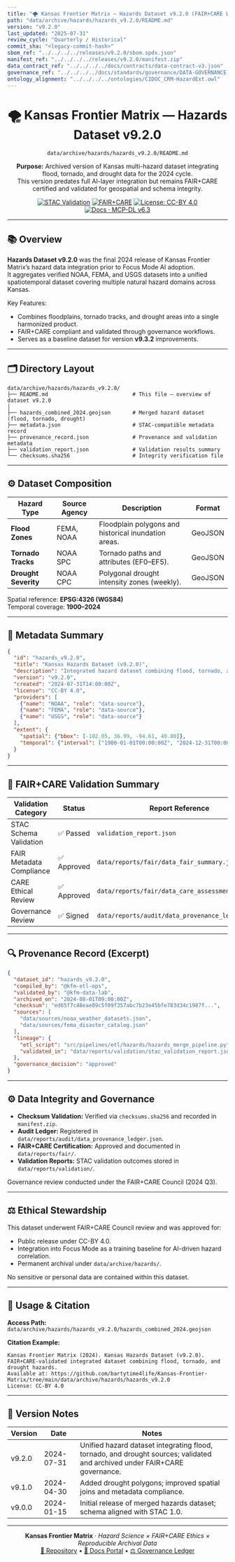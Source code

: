 ```yaml
---
title: "🌪️ Kansas Frontier Matrix — Hazards Dataset v9.2.0 (FAIR+CARE Legacy Certified)"
path: "data/archive/hazards/hazards_v9.2.0/README.md"
version: "v9.2.0"
last_updated: "2025-07-31"
review_cycle: "Quarterly / Historical"
commit_sha: "<legacy-commit-hash>"
sbom_ref: "../../../../releases/v9.2.0/sbom.spdx.json"
manifest_ref: "../../../../releases/v9.2.0/manifest.zip"
data_contract_ref: "../../../../docs/contracts/data-contract-v3.json"
governance_ref: "../../../../docs/standards/governance/DATA-GOVERNANCE.md"
ontology_alignment: "../../../../ontologies/CIDOC_CRM-HazardExt.owl"
---
```


<div align="center">

# 🌪️ Kansas Frontier Matrix — **Hazards Dataset v9.2.0**
`data/archive/hazards/hazards_v9.2.0/README.md`

**Purpose:** Archived version of Kansas multi-hazard dataset integrating flood, tornado, and drought data for the 2024 cycle.  
This version predates full AI-layer integration but remains FAIR+CARE certified and validated for geospatial and schema integrity.

[![STAC Validation](https://github.com/bartytime4life/Kansas-Frontier-Matrix/actions/workflows/stac-validate.yml/badge.svg)](../../../../.github/workflows/stac-validate.yml)
[![FAIR+CARE](https://img.shields.io/badge/FAIR%2BCARE-Legacy%20Certified-gold)](../../../../docs/standards/faircare-validation.md)
[![License: CC-BY 4.0](https://img.shields.io/badge/License-CC--BY%204.0-green)](../../../../LICENSE)
[![Docs · MCP-DL v6.3](https://img.shields.io/badge/Docs-MCP--DL%20v6.3-blue)](../../../../docs/architecture/repo-focus.md)

</div>

---

## 📚 Overview

**Hazards Dataset v9.2.0** was the final 2024 release of Kansas Frontier Matrix’s hazard data integration prior to Focus Mode AI adoption.  
It aggregates verified NOAA, FEMA, and USGS datasets into a unified spatiotemporal dataset covering multiple natural hazard domains across Kansas.

Key Features:
- Combines floodplains, tornado tracks, and drought areas into a single harmonized product.  
- FAIR+CARE compliant and validated through governance workflows.  
- Serves as a baseline dataset for version **v9.3.2** improvements.  

---

## 🗂️ Directory Layout

```plaintext
data/archive/hazards/hazards_v9.2.0/
├── README.md                           # This file — overview of dataset v9.2.0
│
├── hazards_combined_2024.geojson       # Merged hazard dataset (flood, tornado, drought)
├── metadata.json                       # STAC-compatible metadata record
├── provenance_record.json              # Provenance and validation metadata
├── validation_report.json              # Validation results summary
└── checksums.sha256                    # Integrity verification file
```

---

## ⚙️ Dataset Composition

| Hazard Type | Source Agency | Description | Format |
|--------------|----------------|-------------|---------|
| **Flood Zones** | FEMA, NOAA | Floodplain polygons and historical inundation areas. | GeoJSON |
| **Tornado Tracks** | NOAA SPC | Tornado paths and attributes (EF0–EF5). | GeoJSON |
| **Drought Severity** | NOAA CPC | Polygonal drought intensity zones (weekly). | GeoJSON |

Spatial reference: **EPSG:4326 (WGS84)**  
Temporal coverage: **1900–2024**

---

## 🧩 Metadata Summary

```json
{
  "id": "hazards_v9.2.0",
  "title": "Kansas Hazards Dataset (v9.2.0)",
  "description": "Integrated hazard dataset combining flood, tornado, and drought data layers for Kansas.",
  "version": "v9.2.0",
  "created": "2024-07-31T14:00:00Z",
  "license": "CC-BY 4.0",
  "providers": [
    {"name": "NOAA", "role": "data-source"},
    {"name": "FEMA", "role": "data-source"},
    {"name": "USGS", "role": "data-source"}
  ],
  "extent": {
    "spatial": {"bbox": [-102.05, 36.99, -94.61, 40.00]},
    "temporal": {"interval": ["1900-01-01T00:00:00Z", "2024-12-31T00:00:00Z"]}
  }
}
```

---

## 🧠 FAIR+CARE Validation Summary

| Validation Category | Status | Report Reference |
|----------------------|---------|------------------|
| STAC Schema Validation | ✅ Passed | `validation_report.json` |
| FAIR Metadata Compliance | ✅ Approved | `data/reports/fair/data_fair_summary.json` |
| CARE Ethical Review | ✅ Approved | `data/reports/fair/data_care_assessment.json` |
| Governance Review | ✅ Signed | `data/reports/audit/data_provenance_ledger.json` |

---

## 🔍 Provenance Record (Excerpt)

```json
{
  "dataset_id": "hazards_v9.2.0",
  "compiled_by": "@kfm-etl-ops",
  "validated_by": "@kfm-data-lab",
  "archived_on": "2024-08-01T09:00:00Z",
  "checksum": "ed65f7c48eae09c5f09f357abc7b23e45bfe783d34c1987f...",
  "sources": [
    "data/sources/noaa_weather_datasets.json",
    "data/sources/fema_disaster_catalog.json"
  ],
  "lineage": {
    "etl_script": "src/pipelines/etl/hazards/hazards_merge_pipeline.py",
    "validated_in": "data/reports/validation/stac_validation_report.json"
  },
  "governance_decision": "approved"
}
```

---

## ⚙️ Data Integrity and Governance

- **Checksum Validation:** Verified via `checksums.sha256` and recorded in `manifest.zip`.  
- **Audit Ledger:** Registered in `data/reports/audit/data_provenance_ledger.json`.  
- **FAIR+CARE Certification:** Approved and documented in `data/reports/fair/`.  
- **Validation Reports:** STAC validation outcomes stored in `data/reports/validation/`.  

Governance review conducted under the FAIR+CARE Council (2024 Q3).

---

## ⚖️ Ethical Stewardship

This dataset underwent FAIR+CARE Council review and was approved for:
- Public release under CC-BY 4.0.  
- Integration into Focus Mode as a training baseline for AI-driven hazard correlation.  
- Permanent archival under `data/archive/hazards/`.

No sensitive or personal data are contained within this dataset.

---

## 🧾 Usage & Citation

**Access Path:**  
`data/archive/hazards/hazards_v9.2.0/hazards_combined_2024.geojson`

**Citation Example:**
```text
Kansas Frontier Matrix (2024). Kansas Hazards Dataset (v9.2.0).
FAIR+CARE-validated integrated dataset combining flood, tornado, and drought hazards.
Available at: https://github.com/bartytime4life/Kansas-Frontier-Matrix/tree/main/data/archive/hazards/hazards_v9.2.0
License: CC-BY 4.0
```

---

## 🧾 Version Notes

| Version | Date | Notes |
|----------|------|--------|
| v9.2.0 | 2024-07-31 | Unified hazard dataset integrating flood, tornado, and drought sources; validated and archived under FAIR+CARE governance. |
| v9.1.0 | 2024-04-30 | Added drought polygons; improved spatial joins and metadata compliance. |
| v9.0.0 | 2024-01-15 | Initial release of merged hazards dataset; schema aligned with STAC 1.0. |

---

<div align="center">

**Kansas Frontier Matrix** · *Hazard Science × FAIR+CARE Ethics × Reproducible Archival Data*  
[🔗 Repository](https://github.com/bartytime4life/Kansas-Frontier-Matrix) • [🧭 Docs Portal](../../../../docs/) • [⚖️ Governance Ledger](../../../../docs/standards/governance/)

</div>
